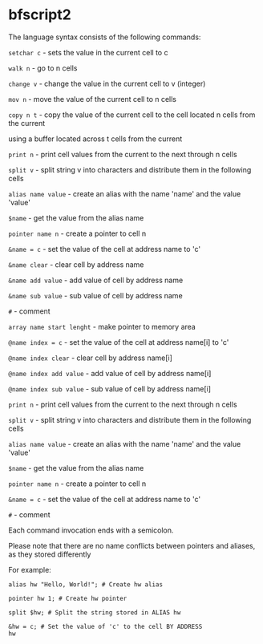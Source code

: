 # bfscript2
The language syntax consists of the following commands:

<code>setchar c</code> - sets the value in the current cell to c 

<code>walk n</code> - go to n cells

<code>change v</code> - change the value in the current cell to v (integer)

<code>mov n</code> - move the value of the current cell to n cells

<code>copy n t</code> - copy the value of the current cell to the cell located n cells from the current

using a buffer located across t cells from the current

<code>print n</code> - print cell values from the current to the next through n cells

<code>split v</code> - split string v into characters and distribute them in the following cells

<code>alias name value</code> - create an alias with the name 'name' and the value 'value'

<code>$name</code> - get the value from the alias name

<code>pointer name n</code> - create a pointer to cell n

<code>&name = c</code> - set the value of the cell at address name to 'c'

<code>&name clear</code> - clear cell by address name

<code>&name add value</code> - add value of cell by address name

<code>&name sub value</code> - sub value of cell by address name

<code>\#</code> - comment

<code>array name start lenght</code> - make pointer to memory area

<code>@name index = c</code> - set the value of the cell at address name\[i\] to 'c'

<code>@name index clear</code> - clear cell by address name\[i\]

<code>@name index add value</code> - add value of cell by address name\[i\]

<code>@name index sub value</code> - sub value of cell by address name\[i\]

<code>print n</code> - print cell values from the current to the next through n cells

<code>split v</code> - split string v into characters and distribute them in the following cells

<code>alias name value</code> - create an alias with the name 'name' and the value 'value'

<code>$name</code> - get the value from the alias name

<code>pointer name n</code> - create a pointer to cell n

<code>&name = c</code> - set the value of the cell at address name to 'c'

<code>\#</code> - comment

Each command invocation ends with a semicolon.

Please note that there are no name conflicts between pointers and aliases, as they stored differently

For example:

<code>alias hw "Hello, World!"; # Create hw alias</code>

<code>pointer hw 1; # Create hw pointer</code>

<code>split $hw; # Split the string stored in ALIAS hw</code>

<code>&hw = c; # Set the value of 'c' to the cell BY ADDRESS hw</code>
